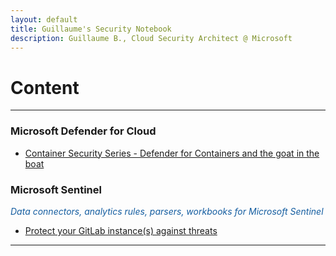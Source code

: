 ```yaml
---
layout: default
title: Guillaume's Security Notebook
description: Guillaume B., Cloud Security Architect @ Microsoft
---
```


# Content
___

### Microsoft Defender for Cloud

- [Container Security Series - Defender for Containers and the goat in the boat](defender-containers.md)

### Microsoft Sentinel

<span style="color:#145DA0;">*Data connectors, analytics rules, parsers, workbooks for Microsoft Sentinel*</span>

- [Protect your GitLab instance(s) against threats](sentinel-gitlab.md)


___
